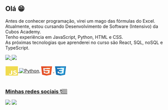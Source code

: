 ## Olá 😁
Antes de conhecer programação, virei um mago das fórmulas do Excel.<br>
Atualmente, estou cursando Desenvolvimento de Software (Intensivo) da Cubos Academy.<br>
Tenho experiência em JavaScript, Python, HTML e CSS.<br>
As próximas tecnologias que aprenderei no curso são React, SQL, noSQL e TypeScript.

 <div>
   <a href="https://github.com/thiago-granja">
   <img height="180em" src="https://github-readme-stats.vercel.app/api?username=thiago-granja&show_icons=true&theme=tokyonight&include_all_commits=true&count_private=true"/>
   <img height="180em" src="https://github-readme-stats.vercel.app/api/top-langs/?username=thiago-granja&layout=compact&langs_count=6&theme=omni"/>

</div>
<div style="display: inline_block"><br>
  <img align="center" alt="Js" height="30" width="40" src="https://raw.githubusercontent.com/devicons/devicon/master/icons/javascript/javascript-plain.svg">
  <img align="center" alt="Python" height="30" width="40" src="https://cdn.jsdelivr.net/gh/devicons/devicon/icons/python/python-original.svg"/>
  <img align="center" alt="HTML" height="30" width="40" src="https://raw.githubusercontent.com/devicons/devicon/master/icons/html5/html5-original.svg">
  <img align="center" alt="CSS" height="30" width="40" src="https://raw.githubusercontent.com/devicons/devicon/master/icons/css3/css3-original.svg">

          
</div>
 
 <br>
 
  ### Minhas redes sociais 👇🏼
 
<div> 
  <a href="https://instagram.com/thiagoaagranja" target="_blank"><img src="https://img.shields.io/badge/-Instagram-%23E4405F?style=for-the-badge&logo=instagram&logoColor=white" target="_blank"></a>
  <a href="https://www.linkedin.com/in/thiagoaagranja" target="_blank"><img src="https://img.shields.io/badge/-LinkedIn-%230077B5?style=for-the-badge&logo=linkedin&logoColor=white" target="_blank"></a>

</div>
